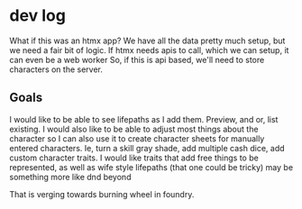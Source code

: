 # dev log

What if this was an htmx app?
We have all the data pretty much setup, but we need a fair bit of logic. 
If htmx needs apis to call, which we can setup, it can even be a web worker
So, if this is api based, we'll need to store characters on the server. 


## Goals
I would like to be able to see lifepaths as I add them. Preview, and or, list existing.
I would also like to be able to adjust most things about the character so I can also use it to create character sheets for manually entered characters. Ie, turn a skill gray shade, add multiple cash dice, add custom character traits.
I would like traits that add free things to be represented, as well as wife style lifepaths (that one could be tricky)
may be something more like dnd beyond

That is verging towards burning wheel in foundry. 

